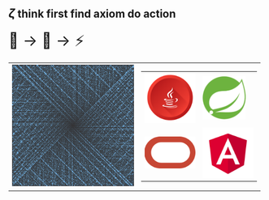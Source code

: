 ## <span style="font-size: 24px;">$\zeta$</span> think first find axiom do action

<span style="font-size: 30px;">🧠 &rarr; 📏 &rarr; ⚡</span>

<table cellspacing="0" cellpadding="0" style="border: none;">
<tr>
<td>
<img src="ulam_spiral.png" alt="Ulam spiral" height=240>
</td>
<td>
<table cellspacing="0" cellpadding="0" style="border: none;">
<tr>
<td>
<img src="java_logo.png" width=100 height=100>
</td>
<td>
<img src="spring_boot_logo.png" width=85 height=85>
</td>
</tr>
<tr>
<td>
<img src="orac.png" width=100>
</td>
<td>
<img src="angular_logo.png" width=100 height=100>
</td>
</tr>
</table>
</td>
</tr>
</table>


